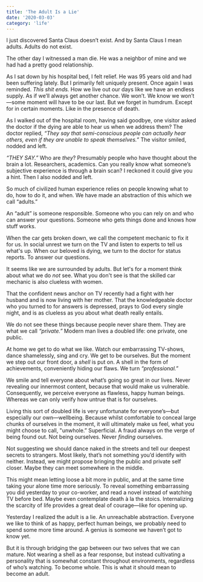 ```yaml
---
title: 'The Adult Is a Lie'
date: '2020-03-03'
category: 'life'
---
```


I just discovered Santa Claus doesn’t exist. And by Santa Claus I mean adults. Adults do not exist.

The other day I witnessed a man die. He was a neighbor of mine and we had had a pretty good relationship.

As I sat down by his hospital bed, I felt relief. He was 95 years old and had been suffering lately. But I primarily felt uniquely present. Once again I was reminded. _This shit ends._ How we live out our days like we have an endless supply. As if we’ll always get another chance. We won’t. We know we won’t—some moment will have to be our last. But we forget in humdrum. Except for in certain moments. Like in the presence of death.

As I walked out of the hospital room, having said goodbye, one visitor asked the doctor if the dying are able to hear us when we address them? The doctor replied, _“They say that semi-conscious people can actually hear others, even if they are unable to speak themselves.”_ The visitor smiled, nodded and left.

_“THEY SAY.”_ Who are _they_? Presumably people who have thought about the brain a lot. Researchers, academics. Can you really know what someone’s subjective experience is through a brain scan? I reckoned it could give you a hint. Then I also nodded and left.

So much of civilized human experience relies on people knowing what to do, how to do it, and when. We have made an abstraction of this which we call “adults.”

An “adult” is someone responsible. Someone who you can rely on and who can answer your questions. Someone who gets things done and knows how stuff works.

When the car gets broken down, we call the competent mechanic to fix it for us. In social unrest we turn on the TV and listen to experts to tell us what's up. When our beloved is dying, we turn to the doctor for status reports. To answer our questions.

It seems like we are surrounded by adults. But let's for a moment think about what we do _not_ see. What you don't see is that the skilled car mechanic is also clueless with women.

That the confident news anchor on TV recently had a fight with her husband and is now living with her mother. That the knowledgeable doctor who you turned to for answers is depressed, prays to God every single night, and is as clueless as you about what death really entails.

We do not see these things because people never share them. They are what we call _“private.”_ Modern man lives a doubled life: one private, one public.

At home we get to do what we like. Watch our embarrassing TV-shows, dance shamelessly, sing and cry. We get to be ourselves. But the moment we step out our front door, a _shell_ is put on. A shell in the form of achievements, conveniently hiding our flaws. We turn _“professional.”_

We smile and tell everyone about what’s going so great in our lives. Never revealing our innermost content, because that would make us vulnerable. Consequently, we perceive everyone as flawless, happy human beings. Whereas we can only verify how untrue that is for ourselves.

Living this sort of doubled life is very unfortunate for everyone’s—but especially our own—wellbeing. Because whilst comfortable to conceal large chunks of ourselves in the moment, it will ultimately make us feel, what you might choose to call, "unwhole.” Superficial. A fraud always on the verge of being found out. Not being ourselves. Never _finding_ ourselves.

Not suggesting we should dance naked in the streets and tell our deepest secrets to strangers. Most likely, that’s not something you’d identify with neither. Instead, we might propose bringing the public and private self closer. Maybe they can meet somewhere in the middle.

This might mean letting loose a bit more in public, and at the same time taking your alone time more seriously. To reveal something embarrassing you did yesterday to your co-worker, and read a novel instead of watching TV before bed. Maybe even contemplate death à la the stoics. Internalizing the scarcity of life provides a great deal of courage—like for opening up.

Yesterday I realized the adult is a lie. An unreachable abstraction. Everyone we like to think of as happy, perfect human beings, we probably need to spend some more time around. A genius is someone we haven’t got to know yet.

But it is through bridging the gap between our two selves that we can mature. Not wearing a shell as a fear response, but instead cultivating a personality that is somewhat constant throughout environments, regardless of who’s watching. To become whole. This is what it should mean to become an adult.
